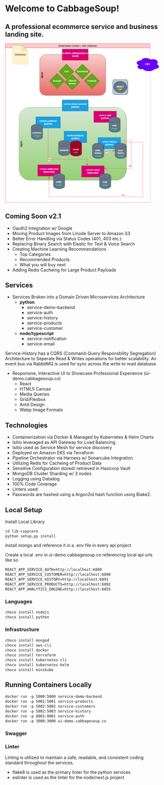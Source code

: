 # Welcome to CabbageSoup!

## A professional ecommerce service and business landing site.

![](CabbageSoup.png)

## Coming Soon v2.1
- Oauth2 Integration w/ Google
- Moving Product Images from Linode Server to Amazon S3
- Better Error Handling via Status Codes (401, 403 etc.)
- Replacing Binary Search with Elastic for Text & Voice Search
- Creating Machine Learning Recommendations
    - Top Categories
    - Recommended Products
    - What you will buy next
- Adding Redis Cacheing for Large Product Payloads

## Services
- Services Broken into a Domain Driven Microservices Architecture 
    - **python**
        - service-demo-backend
        - service-auth
        - service-history
        - service-products
        - service-customer
    - **node/typescript**
        - service-notification
        - service-email

Service-History has a CQRS (Command-Query Responsbility Segregation) Architecture to Seperate Read & Writes operations for better scalability. An event bus via RabbitMQ is used for sync across the write to read database.

- Responsive, Interactive UI to Showcase Professional Experience (ui-demo.cabbagesoup.co)
    - React
    - HTML5 Canvas
    - Media Queries
    - Grid/Flexbox
    - Antd Design
    - Webp Image Formats

## Technologies
- Containerization via Docker & Managed by Kubernetes & Helm Charts
- Isitio leveraged as API Gateway for Load Balancing
- Isitio used as Service Mesh for service discovery
- Deployed on Amazon EKS via Terraform
- Pipeline Orchestrator via Harness w/ Sonarcube Integration
- Utilizing Redis for Cacheing of Product Data
- Sensitive Configuration stored/ retrieved in Hasicorp Vault
- MongoDB Cluster Sharding w/ 3 nodes
- Logging using Datadog
- 100% Code Coverage
- Linters used: 
- Passwords are hashed using a Argon2id hash function using Blake2.

## Local Setup

Install Local Library
```
cd lib-cspycore
python setup.py install
```

Install mongo and reference it in a .env file in every api project

Create a local .env in ui-demo.cabbagesoup.co referencing local api urls like so
```
REACT_APP_SERVICE_AUTH=http://localhost:6889
REACT_APP_SERVICE_CUSTOMER=http://localhost:6890
REACT_APP_SERVICE_HISTORY=http://localhost:6891
REACT_APP_SERVICE_PRODUCTS=http://localhost:6892
REACT_APP_ANALYTICS_ENGINE=http://localhost:6855
```

### Languages
```
choco install nodejs
choco install python

```

### Infrastructure
```
choco install mongod
choco install aws-cli
choco install docker
choco install terraform
choco install kubernetes-cli
choco install kubernetes-helm
choco install minikube
```

## Running Containers Locally
```
docker run -p 5000:5000 service-demo-backend
docker run -p 5001:5001 service-products
docker run -p 5002:5002 service-customers
docker run -p 5002:5003 service-history
docker run -p 8001:8001 service-auth
docker run -p 3000:3000 ui-demo.cabbagesoup.co
```

### Swagger

### Linter
Linting is utilized to maintain a safe, readable, and consistent coding standard throughout the services.

- flake8 is used as the primary linter for the python services
- eslinter is used as the linter for the node/next.js project